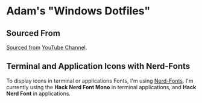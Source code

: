 # Adam's "Windows Dotfiles"

## Sourced From
[Sourced from](https://youtu.be/apgp9egIKK8)
[YouTube Channel](https://www.youtube.com/@christianlempa).

## Terminal and Application Icons with Nerd-Fonts

To display icons in terminal or applications Fonts, I'm using [Nerd-Fonts](https://www.nerdfonts.com). I'm currently using the **Hack Nerd Font Mono** in terminal applications, and **Hack Nerd Font** in applications.

